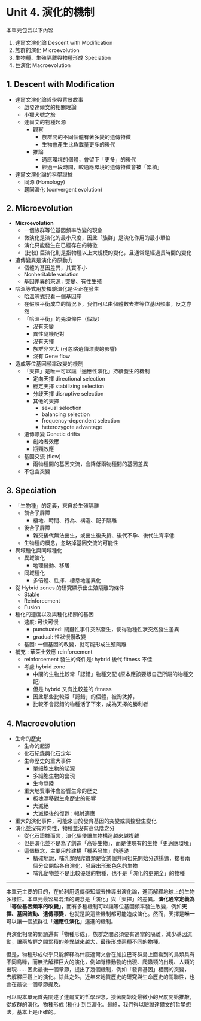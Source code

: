 # Unit 4. 演化的機制

本單元包含以下內容
1. 達爾文演化論 Descent with Modification
2. 族群的演化 Microevolution
3. 生物種、生殖隔離與物種形成 Speciation
4. 巨演化 Macroevolution



## 1. Descent with Modification

- 達爾文演化論哲學與背景故事
  - 啟發達爾文的相關理論
  - 小獵犬號之旅
  - 達爾文的物種起源
    - 觀察
      - 族群間的不同個體有著多變的遺傳特徵
      - 生物會產生比負載量更多的後代
    - 推論
      - 適應環境的個體，會留下「更多」的後代
      - 經過一段時間，較適應環境的遺傳特徵會被「累積」
- 達爾文演化論的科學證據
  - 同源 (Homology)
  - 趨同演化 (convergent evolution)



## 2. Microevolution

- **Microevolution**
  - 一個族群等位基因頻率改變的現象
  - 微演化是演化的最小尺度，因此「族群」是演化作用的最小單位
  - 演化只能發生在已經存在的特徵
  - (比較) 巨演化則是指物種以上大規模的變化，且通常是經過長時間的變化
- 遺傳變異是演化的原動力
  - 個體的基因差異，其實不小
  - Nonheritable variation
  - 基因差異的來源 : 突變、有性生殖
- 哈溫等式用於檢驗演化是否正在發生
  - 哈溫等式只看一個基因座
  - 在假設平衡成立的情況下，我們可以由個體數去推等位基因頻率，反之亦然
  - 「哈溫平衡」的先決條件（假設）
    - 沒有突變
    - 異性隨機配對
    - 沒有天擇
    - 族群非常大 (可忽略遺傳漂變的影響)
    - 沒有 Gene flow
- 造成等位基因頻率改變的機制
  - 「天擇」是唯一可以讓「適應性演化」持續發生的機制
    - 定向天擇 directional selection
    - 穩定天擇 stabilizing selection
    - 分歧天擇 disruptive selection
    - 其他的天擇
      - sexual selection
      - balancing selection
      - frequency-dependent selection
      - heterozygote advantage
  - 遺傳漂變 Genetic drifts
    - 創始者效應
    - 瓶頸效應
  - 基因交流 (flow)
    - 兩物種間的基因交流，會降低兩物種間的基因差異
  - 不包含突變



## 3. Speciation

- 「生物種」的定義，來自於生殖隔離
  - 前合子屏障
    - 棲地、時間、行為、構造、配子隔離
  - 後合子屏障
    - 雜交後代無法出生，或出生後夭折、後代不孕、後代生育率低
  - 生物種的概念，忽略掉基因交流的可能性
- 異域種化與同域種化
  - 異域演化
    - 地理變動、移居
  - 同域種化
    - 多倍體、性擇、棲息地差異化
- 從 Hybrid zones 的研究顯示出生殖隔離的條件
  - Stable
  - Reinforcement
  - Fusion
- 種化的速度以及與種化相關的基因
  - 速度: 可快可慢
    - punctuated: 關鍵性事件突然發生，使得物種性狀突然發生差異
    - gradual: 性狀慢慢改變
  - 基因: 一個基因的改變，就可能形成生殖隔離
- 補充 : 華萊士效應 reinforcement
  - reinforcement 發生的條件是: hybrid 後代 fitness 不佳
  - 考慮 hybrid zone
    - 中間的生物比較常「認錯」物種交配 (原本應該要跟自己所屬的物種交配)
    - 但是 hybrid 又有比較差的 fitness
    - 因此那些比較常「認錯」的個體，被淘汰掉，
    - 比較不會認錯的物種活了下來，成為天擇的勝利者



## 4. Macroevolution

- 生命的歷史
	- 生命的起源
	- 化石紀錄與化石定年
	- 生命歷史的重大事件
		- 單細胞生物的起源
		- 多細胞生物的出現
		- 生命登陸
	- 重大地質事件會影響生命的歷史
		- 板塊漂移對生命歷史的影響
		- 大滅絕
		- 大滅絕後的復甦 : 輻射適應
- 重大的演化事件，可能來自於發育基因的突變或調控發生變化
- 演化並沒有方向性，物種並沒有高低階之分
	- 從化石證據而言，演化驅使讓生物構造越來越複雜
	- 但是演化並不是為了創造「高等生物」，而是使現有的生物「更適應環境」
	- 這個概念，主要用於建構「種系發生」的基礎
		- 精確地說，哺乳類與爬蟲類是從某個共同祖先開始分道揚鑣，接著兩個分岔開始各自演化，發展出形形色色的生物
		- 哺乳動物並不是比較優越的物種，也不是「演化的更完全」的物種



---

本單元主要的目的，在於利用遺傳學知識去推導出演化論，進而解釋地球上的生物多樣性。本單元最容易混淆的觀念是「演化」與「天擇」的差異。**演化通常定義為「等位基因頻率的改變」**，而有多種機制可以讓等位基因頻率發生改變，例如**天擇、基因流動、遺傳漂變**，也就是說這些機制都可能造成演化。然而，天擇是**唯一**可以讓一個族群往「**適應性演化**」邁進的機制。

與演化相關的問題還有「物種形成」，族群之間必須要有適當的隔離，減少基因流動，讓兩族群之間累積的差異越來越大，最後形成兩種不同的物種。

但是，物種形成似乎只能解釋為什麼達爾文會在加拉巴哥群島上面看到的鳥類具有不同鳥喙，而無法解釋巨大的演化，例如脊椎動物的出現、爬蟲類的出現、人類的出現...... 因此最後一個章節，提出了幾個機制，例如「發育基因」相關的突變，去解釋巨觀上的演化。除此之外，近年來地質歷史的研究與生命歷史的關聯性，也會在最後一個章節提及。

可以說本單元首先闡述了達爾文的哲學理念，接著開始從最微小的尺度開始推敲，從族群的演化、物種形成 (種化) 到巨演化。最終，我們得以驗證達爾文的哲學想法，基本上是正確的。